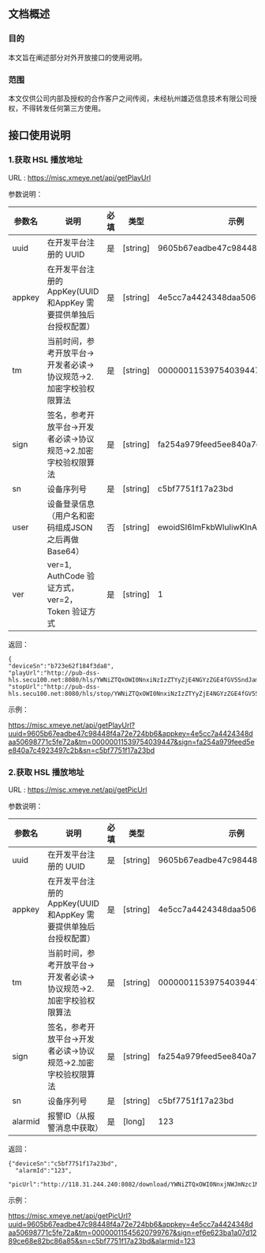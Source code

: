 ## 文档概述

### 目的

本文旨在阐述部分对外开放接口的使用说明。

### 范围

本文仅供公司内部及授权的合作客户之间传阅，未经杭州雄迈信息技术有限公司授权，不得转发任何第三方使用。

## 接口使用说明

### 1.获取 HSL 播放地址

URL : https://misc.xmeye.net/api/getPlayUrl

参数说明：

| 参数名 | 说明 | 必填 | 类型 | 示例 |
| ------ | ------ | ------ | ------ | ------ |
| uuid | 在开发平台注册的 UUID | 是 | [string] | 9605b67eadbe47c98448f4a72e724bb6 |
| appkey | 在开发平台注册的 AppKey(UUID和AppKey 需要提供单独后台授权配置） | 是 | [string] | 4e5cc7a4424348daa50698771c5fe72a |
| tm | 当前时间，参考开放平台->开发者必读->协议规范->2.加密字校验权限算法 | 是 | [string] | 00000011539754039447 |
| sign | 签名，参考开放平台->开发者必读->协议规范->2.加密字校验权限算法 | 是 | [string] | fa254a979feed5ee840a7c4923497c2b |
| sn | 设备序列号 | 是 | [string] | c5bf7751f17a23bd |
| user | 设备登录信息（用户名和密码组成JSON 之后再做 Base64） | 否 | [string] | ewoidSI6ImFkbWluIiwKInAiOiIiCn0= |
| ver | ver=1, AuthCode 验证方式， ver=2，Token 验证方式 | 是 | [string] | 1 |

返回：

```
{
"deviceSn":"b723e62f184f3da8",
"playUrl":"http://pub-dss-hls.secu100.net:8080/hls/YWNiZTQxOWI0NnxiNzIzZTYyZjE4NGYzZGE4fGV5SndJam9pZEd4S2QzQmliellpTENKMUlq4b2lZV1J0YVc0aWZRPT18MTU0MjE5MDYxMDc0NHxkc3N8MTgzLjEyOS4xOTguMjQyfG1kNQ%3D%3D.45203f5d6ba7e1a61f19c2e1aa46cf41/b723e62f184f3da8/1131973286/1.m3u8",
"stopUrl":"http://pub-dss-hls.secu100.net:8080/hls/stop/YWNiZTQxOWI0NnxiNzIzZTYyZjE4NGYzZGE4fGV5SndJam9pZEd4S2QzQmliellpTENKMUlq4b2lZV1J0YVc0aWZRPT18MTU0MjE5MDYxMDc0NHxkc3N8MTgzLjEyOS4xOTguMjQyfG1kNQ%3D%3D.45203f5d6ba7e1a61f19c2e1aa46cf41/b723e62f184f3da8/1131973286/1.m3u8"}
```

示例：

<a href="https://misc.xmeye.net/api/getPlayUrl?uuid=9605b67eadbe47c98448f4a72e724bb6&appkey=4e5cc7a4424348daa50698771c5fe72a&tm=00000011539754039447&sign=fa254a979feed5ee840a7c4923497c2b&sn=c5bf7751f17a23bd&ver=1" target="_blank">https://misc.xmeye.net/api/getPlayUrl?uuid=9605b67eadbe47c98448f4a72e724bb6&appkey=4e5cc7a4424348daa50698771c5fe72a&tm=00000011539754039447&sign=fa254a979feed5ee840a7c4923497c2b&sn=c5bf7751f17a23bd</a>


### 2.获取 HSL 播放地址

URL : https://misc.xmeye.net/api/getPicUrl

参数说明：

| 参数名 | 说明 | 必填 | 类型 | 示例 |
| ------ | ------ | ------ | ------ | ------ |
| uuid | 在开发平台注册的 UUID | 是 | [string] | 9605b67eadbe47c98448f4a72e724bb6 |
| appkey | 在开发平台注册的 AppKey(UUID和AppKey 需要提供单独后台授权配置） | 是 | [string] | 4e5cc7a4424348daa50698771c5fe72a |
| tm | 当前时间，参考开放平台->开发者必读->协议规范->2.加密字校验权限算法 | 是 | [string] | 00000011539754039447 |
| sign | 签名，参考开放平台->开发者必读->协议规范->2.加密字校验权限算法 | 是 | [string] | fa254a979feed5ee840a7c4923497c2b |
| sn | 设备序列号 | 是 | [string] | c5bf7751f17a23bd |
| alarmid | 报警ID（从报警消息中获取） | 是 | [long] | 123|

返回：

```
{"deviceSn":"c5bf7751f17a23bd",
  "alarmId":"123",
  "picUrl":"http://118.31.244.240:8082/download/YWNiZTQxOWI0NnxjNWJmNzc1MWYxN2EyM2JkfEB8MTU0NT4c5MTgwNzcyNHxwaWN8MTgzLjEyOS4xOTguMjQyfG1kNQ%3D%3D.1b84a7f959f512287525297150dca42d/c5bf7751f17a23bd/123.jpeg"}
```

示例：

<a href="https://misc.xmeye.net/api/getPicUrl?uuid=9605b67eadbe47c98448f4a72e724bb6&appkey=4e5cc7a4424348daa50698771c5fe72a&tm=00000011545620799767&sign=ef6e623ba1a07d1289ce68e82bc86a85&sn=c5bf7751f17a23bd&alarmid=123" target="_blank">https://misc.xmeye.net/api/getPicUrl?uuid=9605b67eadbe47c98448f4a72e724bb6&appkey=4e5cc7a4424348daa50698771c5fe72a&tm=00000011545620799767&sign=ef6e623ba1a07d1289ce68e82bc86a85&sn=c5bf7751f17a23bd&alarmid=123</a>


